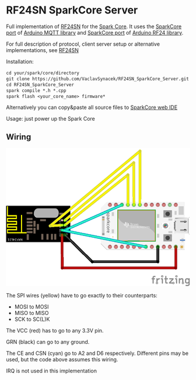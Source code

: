 RF24SN SparkCore Server
=======================


Full implementation of [RF24SN](https://github.com/VaclavSynacek/RF24SN) for the [Spark Core](https://www.spark.io/). It uses the [SparkCore port](https://community.spark.io/t/mqtt-library-and-sample/2111) of [Arduino MQTT library](http://knolleary.net/arduino-client-for-mqtt/) and [SparkCore port](https://community.spark.io/t/nrf24l01-library-ported/2286) of [Arduino RF24 library](https://maniacbug.github.io/RF24/classRF24.html).


For full description of protocol, client server setup or alternative implementations, see [RF24SN](https://github.com/VaclavSynacek/RF24SN)


Installation:
```Shell
cd your/spark/core/directory
git clone https://github.com/VaclavSynacek/RF24SN_SparkCore_Server.git
cd RF24SN_SparkCore_Server
spark compile *.h *.cpp
spark flash <your_core_name> firmware*
```

Alternatively you can copy&paste all source files to [SparkCore web IDE](https://www.spark.io/build)


Usage:
just power up the Spark Core


## Wiring

![Wiring](https://raw.githubusercontent.com/VaclavSynacek/RF24SN_SparkCore_Server/master/RF24SN-SparkCore_bb.png "Wiring")

The SPI wires (yellow) have to go exactly to their counterparts:
* MOSI to MOSI
* MISO to MISO
* SCK to SC(L)K

The VCC (red) has to go to any 3.3V pin.

GRN (black) can go to any ground.

The CE and CSN (cyan) go to A2 and D6 respectively. Different pins may be used, but the code above assumes this wiring.

IRQ is not used in this implementation

